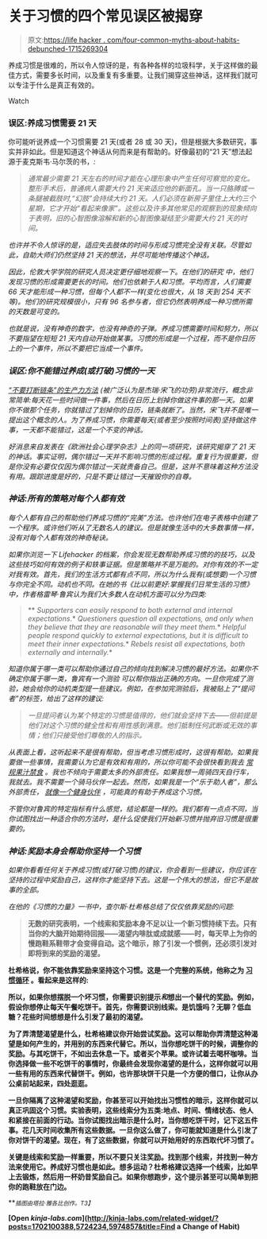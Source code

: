 # 关于习惯的四个常见误区被揭穿

> 原文:[https://life hacker . com/four-common-myths-about-habits-debunched-1715269304](https://lifehacker.com/four-common-myths-about-habits-debunked-1715269304)

养成习惯是很难的，所以令人惊讶的是，有各种各样的垃圾科学，关于这样做的最佳方式，需要多长时间，以及重复有多重要。让我们揭穿这些神话，这样我们就可以专注于什么是真正有效的。

Watch

### 误区:养成习惯需要 21 天

你可能听说养成一个习惯需要 21 天(或者 28 或 30 天)，但是根据大多数研究，事实并非如此。但是知道这个神话从何而来是有帮助的。好像最初的“21 天”想法起源于麦克斯韦·马尔茨的书，[](http://en.wikipedia.org/wiki/Psycho-Cybernetics)*:*

> *通常最少需要 21 天左右的时间才能在心理形象中产生任何可察觉的变化。整形手术后，普通病人需要大约 21 天来适应他的新面孔。当一只胳膊或一条腿被截肢时,“幻肢”会持续大约 21 天。人们必须在新房子里住上大约三个星期，它才开始“看起来像家”。这些以及许多其他常见的观察到的现象倾向于表明，旧的心智图像溶解和新的心智图像凝结至少需要大约 21 天的时间。*

*也许并不令人惊讶的是，适应失去肢体的时间与形成习惯完全没有关联。尽管如此，自助大师们仍然坚持 21 天的想法，并尽可能地传播这个神话。*

*因此，伦敦大学学院的研究人员决定更仔细地观察一下。在他们的研究 中，他们发现习惯的形成需要更长的时间。他们也依赖于人和习惯。平均而言，人们需要 66 天才能形成一种习惯，但每个人都不一样(变化也很大，从 18 天到 254 天不等)。他们的研究规模很小，只有 96 名参与者，但它仍然表明养成一种习惯所需的天数是可变的。*

*也就是说，没有神奇的数字，也没有神奇的子弹。养成习惯需要时间和努力，所以不要指望在短短 21 天内自动开始做某事。习惯的形成是一个过程，而不是你日历上的一个事件，所以不要把它当成一个事件。*

### *误区:你不能错过养成(或打破)习惯的一天*

*[“不要打断链条”的生产力方法](http://lifehacker.com/how-seinfelds-productivity-secret-fixed-my-procrastinat-5886128) (被广泛认为是杰瑞·宋飞的功劳)非常流行，概念非常简单:每天花一些时间做一件事，然后在日历上划掉你做这件事的那一天。如果你不做那个任务，你就错过了划掉你的日历，链条就断了。当然，宋飞并不是唯一提出这个概念的人。为了养成习惯，你需要每天(或者至少按照时间表)坚持做这件事，一天都不能错过，这是一个不变的神话。*

*好消息来自发表在《欧洲社会心理学杂志》上的同一项研究，该研究揭穿了 21 天的神话。事实证明，偶尔错过一天并不影响习惯的形成过程。重复行为很重要，但是你没有必要仅仅因为偶尔错过一天就责备自己。但是，这并不意味着这种方法没有用。跟踪进度是好的，只是不要让错过一天摧毁你的自尊。*

### *神话:所有的策略对每个人都有效*

*每个人都有自己的帮助他们养成习惯的“完美”方法。也许他们在电子表格中创建了一个程序。或许他们听从了无数名人的建议。但是就像生活中的大多数事情一样，没有对每个人都有效的神奇秘诀。*

*如果你浏览一下 Lifehacker 的档案，你会发现无数帮助养成习惯的的技巧，以及这些技巧如何有效的例子和轶事证据。但是策略并不是万能的。对你有效的不一定对我有效。首先，我们的生活方式都有点不同，所以为什么我有(或想要)一个习惯与你完全不同。动机也不同。在她的书《比以前更好:掌握我们日常生活的习惯》中，作者格雷琴·鲁宾认为我们大多数人在动机方面可以分为四类:*

> **   *Supporters can easily respond to both external and internal expectations.**   *Questioners question all expectations, and only when they believe that they are reasonable will they meet them.**   *Helpful people respond quickly to external expectations, but it is difficult to meet their inner expectations.**   *Rebels resist all expectations, both externally and internally.**

*知道你属于哪一类可以帮助你通过自己的倾向找到解决习惯的最好方法。如果你不确定你属于哪一类，鲁宾有一个测验 可以帮你指出正确的方向。一旦你完成了测验，她会给你的动机类型提一些建议。例如，在参加完测验后，我被贴上了“提问者”的标签，给出了这样的建议:*

> *一旦提问者认为某个特定的习惯是值得的，他们就会坚持下去——但前提是他们对这个习惯的健全性和有用性感到满意。他们抵制任何武断或无效的事情；他们只接受他们尊敬的人的指示。*

*从表面上看，这听起来不是很有帮助，但当考虑习惯形成时，这很有帮助。如果我要做一些事情，我需要认为它是有效和有用的，所以你可能不会很快看到我去 [常规果汁禁食](http://lifehacker.com/what-happens-in-your-body-during-a-cleanse-or-detox-1669540259) 。我也不倾向于需要太多的外部责任。如果我想一周骑四天自行车，我就去。我不需要一个骑马伙伴一起去。然而，如果我是一个“乐于助人者”，那么外部责任， [就像一个健身伙伴](http://lifehacker.com/how-to-motivate-yourself-into-an-exercise-routine-youll-5950484) ，可能真的有助于养成这个习惯。*

*不管你对鲁宾的特定指标有什么感觉，结论都是一样的。我们都有一点点不同，当你试图找出一种适合你的方法时，是什么促使我们开始新习惯并抛弃旧习惯是很重要的。*

### *神话:奖励本身会帮助你坚持一个习惯*

*如果你看看任何关于养成习惯(或打破习惯)的建议，你会看到一些建议，你应该在坚持的过程中奖励自己，这样你才能坚持下去。这是一个伟大的想法，但它不是故事的全部。*

*在他的《习惯的力量》[](http://www.amazon.com/The-Power-Habit-What-Business/dp/081298160X?asc_campaign=InlineText&asc_refurl=https://lifehacker.com/four-common-myths-about-habits-debunked-1715269304&asc_source=&tag=kinjalifehackerlink-20)*一书中，查尔斯·杜希格总结了仅仅依靠奖励的问题:**

> **无数的研究表明，一个线索和奖励本身不足以让一个新习惯持续下去。只有当你的大脑开始期待回报——渴望内啡肽或成就感——时，每天早上为你的慢跑鞋系鞋带才会变得自动。这个暗示，除了引发一个惯例，还必须引发对即将到来的奖励的渴望。**

**杜希格说，你不能依靠奖励来坚持这个习惯。这是一个完整的系统，他称之为 [习惯循环](http://lifehacker.com/master-the-habit-loop-to-break-bad-habits-and-build-bet-5948871) 。看起来是这样的:**

**所以，如果你想摆脱一个坏习惯，你需要识别提示*和*想出一个替代的奖励。例如，假设你想停止每天午餐吃饼干。首先，你需要识别线索。是饥饿吗？无聊？低血糖？花些时间想想是什么引发了最初的渴望。**

**为了弄清楚渴望是什么，杜希格建议你开始尝试奖励。这可以帮助你弄清楚这种渴望是如何产生的，并用别的东西来代替它。所以，当你想吃饼干的时候，调整你的奖励。与其吃饼干，不如出去休息一下。或者买个苹果。或许试着去喝杯咖啡。当你选择做一些不吃饼干的事情时，你最终会发现你渴望的是什么，这样你就可以用一些有用的东西来代替饼干。例如，也许那块饼干只是一个方便的借口，让你从办公桌前站起来，四处逛逛。**

**一旦你隔离了这种渴望和奖励，你甚至可以开始找出习惯性的暗示，这样你就可以真正巩固这个习惯。实验表明，这些线索分为五类:地点、时间、情绪状态、他人和紧接在前面的行动。当你试图找出暗示是什么时，当你想吃饼干时，记下这五件事。花几天时间收集所有这些数据。一旦你这么做了，你可能就知道是什么引发了你对饼干的渴望。现在，有了这些数据，你就可以开始用好的东西取代坏习惯了。**

**关键是线索和奖励一样重要，所以不要只关注奖励。找到那个线索，并找到一种方法来使用它。养成好习惯也是如此。想多运动？杜希格建议选择一个线索，比如早上去锻炼，然后用一杯奶昔奖励自己。如果你想跑步，这个提示甚至可以简单到把你的跑鞋放在门边。**

**<small>*插图由塔拉·雅各比创作。*T3】</small>**

**[Open *kinja-labs.com*](http://kinja-labs.com/related-widget/?posts=1702100388,5724234,5974857&title=Find a Change of Habit)**